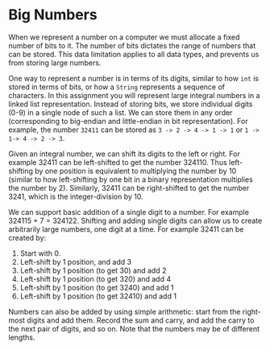 # Big Numbers

When we represent a number on a computer we must allocate a fixed number of bits to it. The number of bits dictates the range of numbers that can be stored. This data limitation applies to all data types, and prevents us from storing large numbers.

One way to represent a number is in terms of its digits, similar to how `int` is stored in terms of bits, or how a `String` represents a sequence of characters. In this assignment you will represent large integral numbers in a linked list representation. Instead of storing bits, we store individual digits (0-9) in a single node of such a list. We can store them in any order (corresponding to big-endian and little-endian in bit representation). For example, the number `32411` can be stored as `3 -> 2 -> 4 -> 1 -> 1` or `1 -> 1-> 4 -> 2 -> 3`.

Given an integral number, we can shift its digits to the left or right. For example 32411 can be left-shifted to get the number 324110. Thus left-shifting by one position is equivalent to multiplying the number by 10 (similar to how left-shifting by one bit in a binary representation multiplies the number by 2). Similarly, 32411 can be right-shifted to get the number 3241, which is the integer-division by 10.

We can support basic addition of a single digit to a number. For example 324115 + 7 = 324122. Shifting and adding single digits can allow us to create arbitrarily large numbers, one digit at a time. For example 32411 can be created by:

1. Start with 0.
2. Left-shift by 1 position, and add 3
3. Left-shift by 1 position (to get 30) and add 2
4. Left-shift by 1 position (to get 320) and add 4
5. Left-shift by 1 position (to get 3240) and add 1
6. Left-shift by 1 position (to get 32410) and add 1

Numbers can also be added by using simple arithmetic: start from the right-most digits and add them. Record the sum and carry, and add the carry to the next pair of digits, and so on. Note that the numbers may be of different lengths.